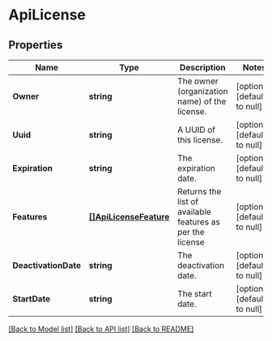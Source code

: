 # ApiLicense

## Properties
Name | Type | Description | Notes
------------ | ------------- | ------------- | -------------
**Owner** | **string** | The owner (organization name) of the license. | [optional] [default to null]
**Uuid** | **string** | A UUID of this license. | [optional] [default to null]
**Expiration** | **string** | The expiration date. | [optional] [default to null]
**Features** | [**[]ApiLicenseFeature**](ApiLicenseFeature.md) | Returns the list of available features as per the license | [optional] [default to null]
**DeactivationDate** | **string** | The deactivation date. | [optional] [default to null]
**StartDate** | **string** | The start date. | [optional] [default to null]

[[Back to Model list]](../README.md#documentation-for-models) [[Back to API list]](../README.md#documentation-for-api-endpoints) [[Back to README]](../README.md)

